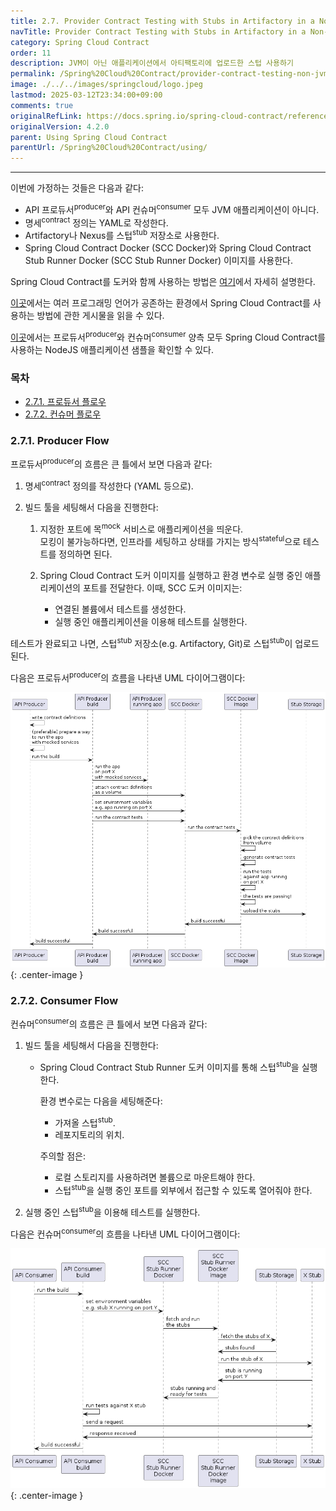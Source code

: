 ```yaml
---
title: 2.7. Provider Contract Testing with Stubs in Artifactory in a Non-JVM World
navTitle: Provider Contract Testing with Stubs in Artifactory in a Non-JVM World
category: Spring Cloud Contract
order: 11
description: JVM이 아닌 애플리케이션에서 아티팩토리에 업로드한 스텁 사용하기
permalink: /Spring%20Cloud%20Contract/provider-contract-testing-non-jvm/
image: ./../../images/springcloud/logo.jpeg
lastmod: 2025-03-12T23:34:00+09:00
comments: true
originalRefLink: https://docs.spring.io/spring-cloud-contract/reference/4.2.0/using/provider-contract-testing-non-jvm.html
originalVersion: 4.2.0
parent: Using Spring Cloud Contract
parentUrl: /Spring%20Cloud%20Contract/using/
---
```


---

이번에 가정하는 것들은 다음과 같다:

- API 프로듀서<sup>producer</sup>와 API 컨슈머<sup>consumer</sup> 모두 JVM 애플리케이션이 아니다.
- 명세<sup>contract</sup> 정의는 YAML로 작성한다.
- Artifactory나 Nexus를 스텁<sup>stub</sup> 저장소로 사용한다.
- Spring Cloud Contract Docker (SCC Docker)와 Spring Cloud Contract Stub Runner Docker (SCC Stub Runner Docker) 이미지를 사용한다.

Spring Cloud Contract를 도커와 함께 사용하는 방법은 [여기](../docker-project)에서 자세히 설명한다.

[이곳](https://spring.io/blog/2018/02/13/spring-cloud-contract-in-a-polyglot-world)에서는 여러 프로그래밍 언어가 공존하는 환경에서 Spring Cloud Contract를 사용하는 방법에 관한 게시물을 읽을 수 있다.

[이곳](https://github.com/spring-cloud-samples/spring-cloud-contract-nodejs/)에서는 프로듀서<sup>producer</sup>와 컨슈머<sup>consumer</sup> 양측 모두 Spring Cloud Contract를 사용하는 NodeJS 애플리케이션 샘플을 확인할 수 있다.

### 목차

- [2.7.1. 프로듀서 플로우](#271-producer-flow)
- [2.7.2. 컨슈머 플로우](#272-consumer-flow)

### 2.7.1. Producer Flow

프로듀서<sup>producer</sup>의 흐름은 큰 틀에서 보면 다음과 같다:

1. 명세<sup>contract</sup> 정의를 작성한다 (YAML 등으로).

2. 빌드 툴을 세팅해서 다음을 진행한다:
   1. 지정한 포트에 목<sup>mock</sup> 서비스로 애플리케이션을 띄운다.<br>
      모킹이 불가능하다면, 인프라를 세팅하고 상태를 가지는 방식<sup>stateful</sup>으로 테스트를 정의하면 된다.

   3. Spring Cloud Contract 도커 이미지를 실행하고 환경 변수로 실행 중인 애플리케이션의 포트를 전달한다. 이때, SCC 도커 이미지는:

      - 연결된 볼륨에서 테스트를 생성한다.
      - 실행 중인 애플리케이션을 이용해 테스트를 실행한다.


테스트가 완료되고 나면, 스텁<sup>stub</sup> 저장소(e.g. Artifactory, Git)로 스텁<sup>stub</sup>이 업로드된다.

다음은 프로듀서<sup>producer</sup>의 흐름을 나타낸 UML 다이어그램이다:

![flows-provider-non-jvm-producer](./../../images/springcloudcontract/flows-provider-non-jvm-producer-800117054ea0b13df362b2415524474b3bc51787.png){: .center-image }

### 2.7.2. Consumer Flow

컨슈머<sup>consumer</sup>의 흐름은 큰 틀에서 보면 다음과 같다:

1. 빌드 툴을 세팅해서 다음을 진행한다:

   - Spring Cloud Contract Stub Runner 도커 이미지를 통해 스텁<sup>stub</sup>을 실행한다.

     환경 변수로는 다음을 세팅해준다:

     - 가져올 스텁<sup>stub</sup>.
     - 레포지토리의 위치.

     주의할 점은:

     - 로컬 스토리지를 사용하려면 볼륨으로 마운트해야 한다.
     - 스텁<sup>stub</sup>을 실행 중인 포트를 외부에서 접근할 수 있도록 열어줘야 한다.

2. 실행 중인 스텁<sup>stub</sup>을 이용해 테스트를 실행한다.

다음은 컨슈머<sup>consumer</sup>의 흐름을 나타낸 UML 다이어그램이다:

![flows-provider-non-jvm-consumer](./../../images/springcloudcontract/flows-provider-non-jvm-consumer-b32260f1bc07adc6fc600f3705c902047c9ee65f.png){: .center-image }
